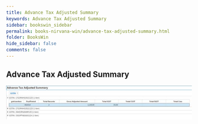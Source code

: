 ```yaml
---
title: Advance Tax Adjusted Summary
keywords: Advance Tax Adjusted Summary
sidebar: bookswin_sidebar
permalink: books-nirvana-win/advance-tax-adjusted-summary.html
folder: BooksWin
hide_sidebar: false
comments: false
---
```


## Advance Tax Adjusted Summary

![](/images/gstr2-summ-adv-tax-adjust.jpg)
